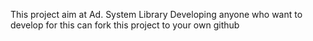This project aim at Ad. System Library Developing
anyone who want to develop for this can fork this project to your own github

